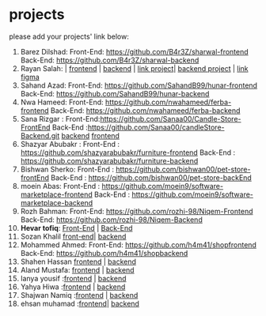 # projects
please add your projects' link below:

1. Barez Dilshad:
Front-End: https://github.com/B4r3Z/sharwal-frontend
Back-End: https://github.com/B4r3Z/sharwal-backend
2. Rayan Salah:
| [frontend]( https://github.com/rayansalah11/Cars-Auto-frontend.git)
| [backend](https://github.com/rayansalah11/Cars-Auto-backend.git)
| [link project](https://main--charming-treacle-4bcbd5.netlify.app/)| [backend project](https://server-928p.onrender.com) | [link figma](https://www.figma.com/file/nWALpMchmNeeJCgpTzGVCJ/bit?type=design&t=BezJZwyNWNIpuvMo-6) 
3. Sahand Azad:
Front-End: https://github.com/SahandB99/hunar-frontend
Back-End: https://github.com/SahandB99/hunar-backend
4. Nwa Hameed:
Front-End: https://github.com/nwahameed/ferba-frontend
Back-End: https://github.com/nwahameed/ferba-backend
6. Sana Rizgar :
Front-End:https://github.com/Sanaa00/Candle-Store-FrontEnd
Back-End :https://github.com/Sanaa00/candleStore-Backend.git
 [backend](https://candlesss.onrender.com/)
[frontend](https://candle-store.netlify.app/)
8. Shazyar Abubakr : 
Front-End : https://github.com/shazyarabubakr/furniture-frontend
Back-End : https://github.com/shazyarabubakr/furniture-backend
9. Bishwan Sherko:
Front-End : https://github.com/bishwan00/pet-store-frontEnd
Back-End : https://github.com/bishwan00/pet-store-backEnd
10. moein Abas:
Front-End : https://github.com/moein9/software-marketplace-frontend
Back-End : https://github.com/moein9/software-marketplace-backend
11. Rozh Bahman:
Front-End: https://github.com/rozhi-98/Niqem-Frontend
Back-End: https://github.com/rozhi-98/Niqem-Backend
12. **Hevar tofiq**:
   [Front-End](https://github.com/RageOfKurd/pallawan-frontend) |
   [Back-End](https://github.com/RageOfKurd/Fitness-Backend)
 13. Sozan Khalil [front-end](https://github.com/sozankhalil/asan-frontend)| [backend](https://github.com/sozankhalil/asan-backend)
 14.  Mohammed Ahmed:
Front-End: https://github.com/h4m41/shopfrontend
Back-End: https://github.com/h4m41/shopbackend
15. Shahen Hassan [frontend](https://github.com/ShahenHassan/Frontend) | [backend](https://github.com/ShahenHassan/Backend)
16. Aland Mustafa: [frontend](https://github.com/Alaaaand/online-shopping-front-end.git) | [backend](https://github.com/Alaaaand/online-shopping-backend.git)
17. lanya yousif :[frontend](https://github.com/lanyayousif/makeup-skincare-Ecommerce-project.git) | [backend](https://github.com/lanyayousif/Ecommerce_backend.git)
18. Yahya Hiwa :[frontend](https://github.com/yahyahiwa3/bikra-ecommerce-website.git) | [backend](https://github.com/yahyahiwa3/Bikra-backend.git)
19. Shajwan Namiq :[frontend](https://github.com/Shajwan-Namiq/BazaryGawra-Frontend) | [backend](https://github.com/Shajwan-Namiq/BazaryGawra-Backend)
20. ehsan muhamad :[frontend](https://github.com/wecho12/Frontend)| [backend](https://github.com/wecho12/Frontend/tree/master/Backend)

 

